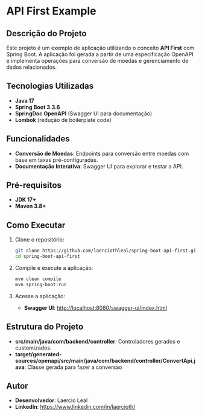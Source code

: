 
# API First Example

## Descrição do Projeto
Este projeto é um exemplo de aplicação utilizando o conceito **API First** com Spring Boot. A aplicação foi gerada a partir de uma especificação OpenAPI e implementa operações para conversão de moedas e gerenciamento de dados relacionados.

## Tecnologias Utilizadas
- **Java 17**
- **Spring Boot 3.3.6**
- **SpringDoc OpenAPI** (Swagger UI para documentação)
- **Lombok** (redução de boilerplate code)

## Funcionalidades
- **Conversão de Moedas**: Endpoints para conversão entre moedas com base em taxas pré-configuradas.
- **Documentação Interativa**: Swagger UI para explorar e testar a API.


## Pré-requisitos
- **JDK 17+**
- **Maven 3.8+**

## Como Executar
1. Clone o repositório:
   ```bash
   git clone https://github.com/laerciothleal/spring-boot-api-first.git
   cd spring-boot-api-first
   ```

2. Compile e execute a aplicação:
   ```bash
   mvn clean compile
   mvn spring-boot:run
   ```

3. Acesse a aplicação:
   - **Swagger UI**: [http://localhost:8080/swagger-ui/index.html](http://localhost:8080/swagger-ui/index.html)


## Estrutura do Projeto
- **src/main/java/com/backend/controller**: Controladores gerados e customizados.
- **target/generated-sources/openapi/src/main/java/com/backend/controller/ConvertApi.java**: Classe gerada para fazer a conversao

## Autor
- **Desenvolvedor**: Laercio Leal
- **LinkedIn**: https://www.linkedin.com/in/laercioth/
